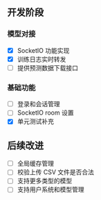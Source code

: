 ## 开发阶段

### 模型对接

- [x] SocketIO 功能实现
- [x] 训练日志实时转发
- [ ] 提供预测数据下载接口

### 基础功能

- [ ] 登录和会话管理
- [ ] SocketIO room 设置
- [x] 单元测试补充

## 后续改进

- [ ] 全局缓存管理
- [ ] 校验上传 CSV 文件是否合法
- [ ] 支持更多类型的模型
- [ ] 支持用户系统和模型管理
